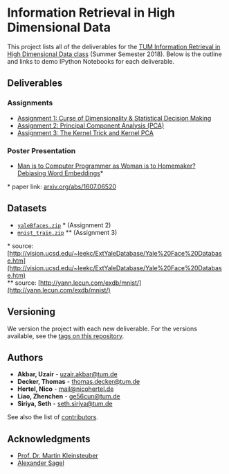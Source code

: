# Information Retrieval in High Dimensional Data

This project lists all of the deliverables for the [TUM Information Retrieval in High Dimensional Data class](http://www.ldv.ei.tum.de/de/lehre/information-retrieval-in-high-dimensional-data/) (Summer Semester 2018). Below is the outline and links to demo IPython Notebooks for each deliverable.

## Deliverables
### Assignments

* [Assignment 1: Curse of Dimensionality & Statistical Decision Making](https://github.com/uzairakbar/info-retrieval/blob/master/assingments/final/assignment_1/assignment1-solution.ipynb)
* [Assignment 2: Principal Component Analysis (PCA)](https://github.com/uzairakbar/info-retrieval/blob/master/assingments/final/assignment_2/assignment2-solution.ipynb)
* [Assignment 3: The Kernel Trick and Kernel PCA](https://github.com/uzairakbar/info-retrieval/blob/master/assingments/final/assignment_3/assignment3-solution.ipynb)

### Poster Presentation

* [Man is to Computer Programmer as Woman is to Homemaker? Debiasing Word Embeddings](https://github.com/uzairakbar/info-retrieval/blob/master/poster_session/poster_1.0.pdf)\*

\* paper link: [arxiv.org/abs/1607.06520](https://arxiv.org/abs/1607.06520)

## Datasets

* [``yaleBfaces.zip``](https://github.com/uzairakbar/info-retrieval/tree/master/datasets/assignment_2) \* (Assignment 2)
* [``mnist_train.zip``](https://github.com/uzairakbar/info-retrieval/tree/master/datasets/assignment_3) \*\* (Assignment 3)

\* source: [http://vision.ucsd.edu/~leekc/ExtYaleDatabase/Yale%20Face%20Database.htm](http://vision.ucsd.edu/~leekc/ExtYaleDatabase/Yale%20Face%20Database.htm)  
\*\* source: [http://yann.lecun.com/exdb/mnist/](http://yann.lecun.com/exdb/mnist/)

## Versioning

We version the project with each new deliverable. For the versions available, see the [tags on this repository](https://github.com/uzairakbar/info-retrieval/tags).

## Authors

* **Akbar, Uzair** - [uzair.akbar@tum.de](mailto:uzair.akbar@tum.de)
* **Decker, Thomas** - [thomas.decker@tum.de](mailto:thomas.decker@tum.de)
* **Hertel, Nico** - [mail@nicohertel.de](mailto:mail@nicohertel.de)
* **Liao, Zhenchen** - [ge56cun@tum.de](mailto:ge56cun@tum.de)
* **Siriya, Seth** - [seth.siriya@tum.de](mailto:seth.siriya@tum.de)

See also the list of [contributors](https://github.com/uzairakbar/info-retrieval/graphs/contributors).

## Acknowledgments

* [Prof. Dr. Martin Kleinsteuber](https://www.gol.ei.tum.de/index.php?id=14&L=1)
* [Alexander Sagel](https://www.ldv.ei.tum.de/en/team/research-staff/alexander-sagel/)
